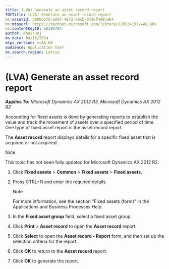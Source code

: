 ```yaml
---
title: (LVA) Generate an asset record report
TOCTitle: (LVA) Generate an asset record report
ms:assetid: b00bd57d-5097-4872-b9cb-07d6f4d93ab4
ms:mtpsurl: https://technet.microsoft.com/library/JJ853415(v=AX.60)
ms:contentKeyID: 50396784
author: Khairunj
ms.date: 04/18/2014
mtps_version: v=AX.60
audience: Application User
ms.search.region: Latvia
---
```


# (LVA) Generate an asset record report 


_**Applies To:** Microsoft Dynamics AX 2012 R3, Microsoft Dynamics AX 2012 R2_

Accounting for fixed assets is done by generating reports to establish the value and track the movement of assets over a specified period of time. One type of fixed asset report is the asset record report.

The **Asset record** report displays details for a specific fixed asset that is acquired or not acquired.


> [!NOTE]
> <P>This topic has not been fully updated for Microsoft Dynamics AX 2012 R2.</P>



1.  Click **Fixed assets** \> **Common** \> **Fixed assets** \> **Fixed assets**.

2.  Press CTRL+N and enter the required details.
    

    > [!NOTE]
    > <P>For more information, see the section "Fixed assets (form)" in the Applications and Business Processes Help.</P>



3.  In the **Fixed asset group** field, select a fixed asset group.

4.  Click **Print** \> **Asset record** to open the **Asset record** report.

5.  Click **Select** to open the **Asset record - Report** form, and then set up the selection criteria for the report.

6.  Click **OK** to return to the **Asset record** report.

7.  Click **OK** to generate the report.

  


